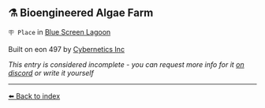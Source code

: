 ## ⚗️ Bioengineered Algae Farm

`🪧 Place` in [Blue Screen Lagoon](../refs/blue_screen_lagoon.md)

Built on eon 497 by [Cybernetics Inc](../refs/cybernetics_inc.md)

_This entry is considered incomplete - you can request more info for it [on discord](<https://discord.com/channels/562910943848169472/1173922660489633802>) or write it yourself_


----------
[⬅️ Back to index](../#4450_s)